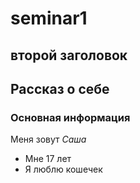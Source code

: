 # seminar1
## второй заголовок
## Рассказ о себе
### Основная информация
Меня зовут *Саша*
- Мне 17 лет
- Я люблю кошечек
